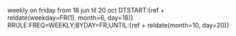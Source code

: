 weekly on friday from 18 jun til 20 oct
DTSTART:{ref + reldate(weekday=FR(1), month=6, day=18)}
RRULE:FREQ=WEEKLY;BYDAY=FR;UNTIL:{ref + reldate(month=10, day=20)}